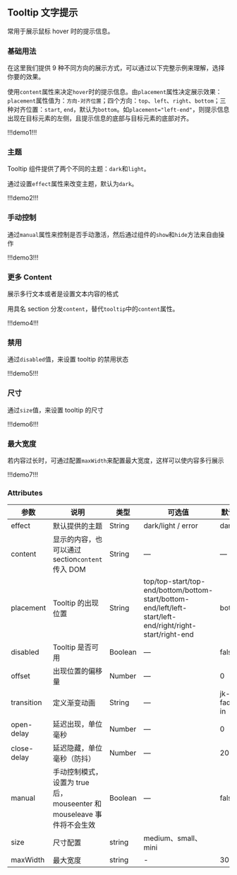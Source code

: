 ## Tooltip 文字提示

常用于展示鼠标 hover 时的提示信息。

### 基础用法

在这里我们提供 9 种不同方向的展示方式，可以通过以下完整示例来理解，选择你要的效果。

使用`content`属性来决定`hover`时的提示信息。由`placement`属性决定展示效果：`placement`属性值为：`方向-对齐位置`；四个方向：`top`、`left`、`right`、`bottom`；三种对齐位置：`start`, `end`，默认为`bottom`。如`placement="left-end"`，则提示信息出现在目标元素的左侧，且提示信息的底部与目标元素的底部对齐。

!!!demo1!!!

### 主题

Tooltip 组件提供了两个不同的主题：`dark`和`light`。

通过设置`effect`属性来改变主题，默认为`dark`。

!!!demo2!!!

### 手动控制

通过`manual`属性来控制是否手动激活，然后通过组件的`show`和`hide`方法来自由操作

!!!demo3!!!

### 更多 Content

展示多行文本或者是设置文本内容的格式

用具名 section 分发`content`，替代`tooltip`中的`content`属性。

!!!demo4!!!

### 禁用

通过`disabled`值，来设置 tooltip 的禁用状态

!!!demo5!!!

### 尺寸

通过`size`值，来设置 tooltip 的尺寸

!!!demo6!!!

### 最大宽度

若内容过长时，可通过配置`maxWidth`来配置最大宽度，这样可以使内容多行展示

!!!demo7!!!

### Attributes

| 参数        | 说明                                                                  | 类型    | 可选值                                                                                                    | 默认值     |
| ----------- | --------------------------------------------------------------------- | ------- | --------------------------------------------------------------------------------------------------------- | ---------- |
| effect      | 默认提供的主题                                                        | String  | dark/light / error                                                                                        | dark       |
| content     | 显示的内容，也可以通过 section`content` 传入 DOM                      | String  | —                                                                                                         | —          |
| placement   | Tooltip 的出现位置                                                    | String  | top/top-start/top-end/bottom/bottom-start/bottom-end/left/left-start/left-end/right/right-start/right-end | bottom     |
| disabled    | Tooltip 是否可用                                                      | Boolean | —                                                                                                         | false      |
| offset      | 出现位置的偏移量                                                      | Number  | —                                                                                                         | 0          |
| transition  | 定义渐变动画                                                          | String  | —                                                                                                         | jk-fade-in |
| open-delay  | 延迟出现，单位毫秒                                                    | Number  | —                                                                                                         | 0          |
| close-delay | 延迟隐藏，单位毫秒（防抖）                                            | Number  | —                                                                                                         | 200        |
| manual      | 手动控制模式，设置为 true 后，mouseenter 和 mouseleave 事件将不会生效 | Boolean | —                                                                                                         | false      |
| size        | 尺寸配置                                                              | string  | medium、small、mini                                                                                       |            |
| maxWidth    | 最大宽度                                                              | string  | -                                                                                                         | 300px      |
